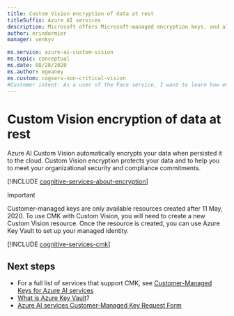 ```yaml
---
title: Custom Vision encryption of data at rest
titleSuffix: Azure AI services
description: Microsoft offers Microsoft-managed encryption keys, and also lets you manage your Azure AI services subscriptions with your own keys, called customer-managed keys (CMK). This article covers data encryption at rest for Custom Vision, and how to enable and manage CMK. 
author: erindormier
manager: venkyv

ms.service: azure-ai-custom-vision
ms.topic: conceptual
ms.date: 08/28/2020
ms.author: egeaney
ms.custom: cogserv-non-critical-vision
#Customer intent: As a user of the Face service, I want to learn how encryption at rest works.
---
```


# Custom Vision encryption of data at rest

Azure AI Custom Vision automatically encrypts your data when persisted it to the cloud. Custom Vision encryption protects your data and to help you to meet your organizational security and compliance commitments.

[!INCLUDE [cognitive-services-about-encryption](../includes/cognitive-services-about-encryption.md)]

> [!IMPORTANT]
> Customer-managed keys are only available resources created after 11 May, 2020. To use CMK with Custom Vision, you will need to create a new Custom Vision resource. Once the resource is created, you can use Azure Key Vault to set up your managed identity.

[!INCLUDE [cognitive-services-cmk](../includes/configure-customer-managed-keys.md)]

## Next steps

* For a full list of services that support CMK, see [Customer-Managed Keys for Azure AI services](../encryption/cognitive-services-encryption-keys-portal.md)
* [What is Azure Key Vault](../../key-vault/general/overview.md)?
* [Azure AI services Customer-Managed Key Request Form](https://aka.ms/cogsvc-cmk)
